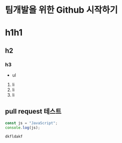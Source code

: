 # 팀개발을 위한 Github 시작하기
# h1h1
## h2
### h3

* ul

1. li
2. li
3. li

pull request 테스트
---
~~~js
const js = "JavaScript";
console.log(js);
~~~
 `dkfldakf`




